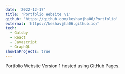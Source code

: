 ```yaml
---
date: '2022-12-17'
title: 'Portfolio Website v1'
github: 'https://github.com/keshavjha06/Portfolio'
external: 'https://keshavjha06.github.io/'
tech:
  - Gatsby
  - React
  - Javascript
  - GraphQL
showInProjects: true
---
```


Portfolio Website Version 1 hosted using GitHub Pages.
